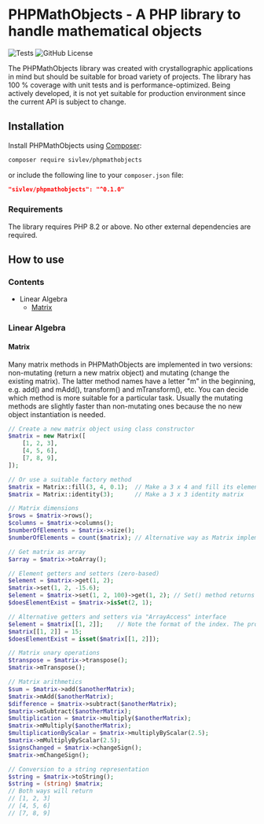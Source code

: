 # PHPMathObjects - A PHP library to handle mathematical objects

![Tests](https://github.com/sivlev/PHPMathObjects/actions/workflows/tests.yml/badge.svg) ![GitHub License](https://img.shields.io/github/license/sivlev/PHPMathObjects)

The PHPMathObjects library was created with crystallographic applications in mind but should be suitable for broad variety of projects. 
The library has 100 % coverage with unit tests and is performance-optimized. 
Being actively developed, it is not yet suitable for production environment since the current API is subject to change.

## Installation

Install PHPMathObjects using [Composer](https://getcomposer.org):
```sh
composer require sivlev/phpmathobjects
```
or include the following line to your `composer.json` file:
```json
"sivlev/phpmathobjects": "^0.1.0"
```

### Requirements

The library requires PHP 8.2 or above. No other external dependencies are required.

## How to use

### Contents

 * Linear Algebra
   - [Matrix](#matrix)

### Linear Algebra

#### Matrix

Many matrix methods in PHPMathObjects are implemented in two versions: non-mutating (return a new matrix object) and mutating (change the existing matrix).
The latter method names have a letter "m" in the beginning, e.g. add() and mAdd(), transform() and mTransform(), etc.
You can decide which method is more suitable for a particular task. Usually the mutating methods are slightly faster than non-mutating ones because the no new object instantiation is needed.

```php
// Create a new matrix object using class constructor
$matrix = new Matrix([
    [1, 2, 3],
    [4, 5, 6],
    [7, 8, 9],
]);

// Or use a suitable factory method
$matrix = Matrix::fill(3, 4, 0.1);  // Make a 3 x 4 and fill its elements with 0.1
$matrix = Matrix::identity(3);      // Make a 3 x 3 identity matrix

// Matrix dimensions
$rows = $matrix->rows();
$columns = $matrix->columns();
$numberOfElements = $matrix->size(); 
$numberOfElements = count($matrix); // Alternative way as Matrix implements "Countable" interface

// Get matrix as array
$array = $matrix->toArray(); 

// Element getters and setters (zero-based)
$element = $matrix->get(1, 2);
$matrix->set(1, 2, -15.6);
$element = $matrix->set(1, 2, 100)->get(1, 2); // Set() method returns $this so it can be chained
$doesElementExist = $matrix->isSet(2, 1);

// Alternative getters and setters via "ArrayAccess" interface
$element = $matrix[[1, 2]];    // Note the format of the index. The problem is that PHP supports native ArrayAccess for 1D arrays only
$matrix[[1, 2]] = 15;
$doesElementExist = isset($matrix[[1, 2]]);

// Matrix unary operations
$transpose = $matrix->transpose();
$matrix->mTranspose();

// Matrix arithmetics
$sum = $matrix->add($anotherMatrix);
$matrix->mAdd($anotherMatrix);
$difference = $matrix->subtract($anotherMatrix);
$matrix->mSubtract($anotherMatrix);
$multiplication = $matrix->multiply($anotherMatrix);
$matrix->mMultiply($anotherMatrix);
$multiplicationByScalar = $matrix->multiplyByScalar(2.5);
$matrix->mMultiplyByScalar(2.5);
$signsChanged = $matrix->changeSign();
$matrix->mChangeSign();

// Conversion to a string representation
$string = $matrix->toString();
$string = (string) $matrix;
// Both ways will return
// [1, 2, 3]
// [4, 5, 6]
// [7, 8, 9]
```
